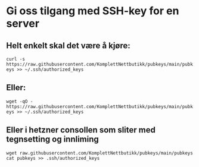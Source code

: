 # Gi oss tilgang med SSH-key for en server

## Helt enkelt skal det være å kjøre:
`curl -s https://raw.githubusercontent.com/KomplettNettbutikk/pubkeys/main/pubkeys >> ~/.ssh/authorized_keys`
## Eller:
`wget -qO - https://raw.githubusercontent.com/KomplettNettbutikk/pubkeys/main/pubkeys >> ~/.ssh/authorized_keys`

## Eller i hetzner consollen som sliter med tegnsetting og innliming
```
wget raw.githubusercontent.com/KomplettNettbutikk/pubkeys/main/pubkeys
cat pubkeys >> .ssh/authorized_keys
```
